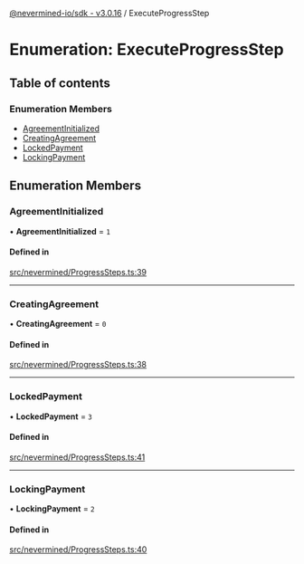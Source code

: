 [@nevermined-io/sdk - v3.0.16](../code-reference.md) / ExecuteProgressStep

# Enumeration: ExecuteProgressStep

## Table of contents

### Enumeration Members

- [AgreementInitialized](ExecuteProgressStep.md#agreementinitialized)
- [CreatingAgreement](ExecuteProgressStep.md#creatingagreement)
- [LockedPayment](ExecuteProgressStep.md#lockedpayment)
- [LockingPayment](ExecuteProgressStep.md#lockingpayment)

## Enumeration Members

### AgreementInitialized

• **AgreementInitialized** = `1`

#### Defined in

[src/nevermined/ProgressSteps.ts:39](https://github.com/nevermined-io/sdk-js/blob/55c3b4ac21ca5824c7e92f5077fc57cd9e47c00a/src/nevermined/ProgressSteps.ts#L39)

---

### CreatingAgreement

• **CreatingAgreement** = `0`

#### Defined in

[src/nevermined/ProgressSteps.ts:38](https://github.com/nevermined-io/sdk-js/blob/55c3b4ac21ca5824c7e92f5077fc57cd9e47c00a/src/nevermined/ProgressSteps.ts#L38)

---

### LockedPayment

• **LockedPayment** = `3`

#### Defined in

[src/nevermined/ProgressSteps.ts:41](https://github.com/nevermined-io/sdk-js/blob/55c3b4ac21ca5824c7e92f5077fc57cd9e47c00a/src/nevermined/ProgressSteps.ts#L41)

---

### LockingPayment

• **LockingPayment** = `2`

#### Defined in

[src/nevermined/ProgressSteps.ts:40](https://github.com/nevermined-io/sdk-js/blob/55c3b4ac21ca5824c7e92f5077fc57cd9e47c00a/src/nevermined/ProgressSteps.ts#L40)
